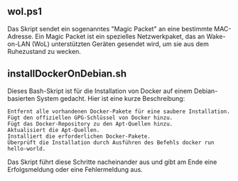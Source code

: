 ## wol.ps1
Das Skript sendet ein sogenanntes "Magic Packet" an eine bestimmte MAC-Adresse. Ein Magic Packet ist ein spezielles Netzwerkpaket, das an Wake-on-LAN (WoL) unterstützten Geräten gesendet wird, um sie aus dem Ruhezustand zu wecken.

##  installDockerOnDebian.sh
Dieses Bash-Skript ist für die Installation von Docker auf einem Debian-basierten System gedacht. Hier ist eine kurze Beschreibung:

    Entfernt alle vorhandenen Docker-Pakete für eine saubere Installation.
    Fügt den offiziellen GPG-Schlüssel von Docker hinzu.
    Fügt das Docker-Repository zu den Apt-Quellen hinzu.
    Aktualisiert die Apt-Quellen.
    Installiert die erforderlichen Docker-Pakete.
    Überprüft die Installation durch Ausführen des Befehls docker run hello-world.

Das Skript führt diese Schritte nacheinander aus und gibt am Ende eine Erfolgsmeldung oder eine Fehlermeldung aus.
